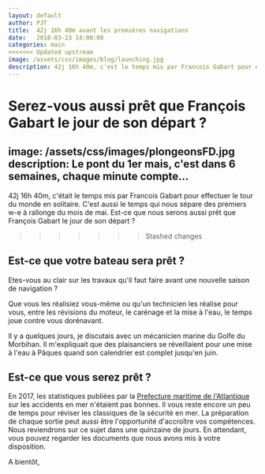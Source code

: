 ```yaml
---
layout: default
author: PJT
title:  42j 16h 40m avant les premières navigations
date:   2018-03-23 14:00:00
categories: main
<<<<<<< Updated upstream
image: /assets/css/images/blog/launching.jpg
description: 42j 16h 40m, c'est le temps mis par Francois Gabart pour effectuer le tour du monde en solitaire; c'est aussi le temps qui nous sépare des premiers w-e à rallonge du mois de mai 
---
```

Serez-vous aussi prêt que François Gabart le jour de son départ ?
=======
image: /assets/css/images/plongeonsFD.jpg
description: Le pont du 1er mais, c'est dans 6 semaines, chaque minute compte... 
---
42j 16h 40m, c'était le temps mis par Francois Gabart pour effectuer le tour du monde en solitaire. C'est aussi le temps qui nous sépare des premiers w-e à rallonge du mois de mai.  Est-ce que nous serons aussi prêt que François Gabart le jour de son départ ?
>>>>>>> Stashed changes
<!--break-->

## Est-ce que votre bateau sera prêt ?
Etes-vous au clair sur les travaux qu'il faut faire avant une nouvelle saison de navigation ?  

Que vous les réalisiez vous-même ou qu'un technicien les réalise pour vous,  entre les révisions du moteur, le carénage et la mise à l'eau, le temps joue contre vous dorénavant.

Il y a quelques jours, je discutais avec un mécanicien marine du Golfe du Morbihan. Il m'expliquait que des plaisanciers se réveillaient pour une mise à l'eau à Pâques quand son calendrier est complet jusqu'en juin.

## Est-ce que vous serez prêt ?
En 2017, les statistiques publiées par la [Prefecture maritime de l'Atlantique](https://www.premar-atlantique.gouv.fr/communiques-presse/bilan-campagne-2017-securite-des-activites-nautiques.html) sur les accidents en mer n'étaient pas bonnes. Il vous reste encore un peu de temps pour réviser les classiques de la sécurité en mer. La préparation de chaque sortie peut aussi être l'opportunité d'accroître vos compétences.  Nous reviendrons sur ce sujet dans une quinzaine de jours. En attendant, vous pouvez regarder les documents que nous avons mis à votre disposition.

A bientôt,
